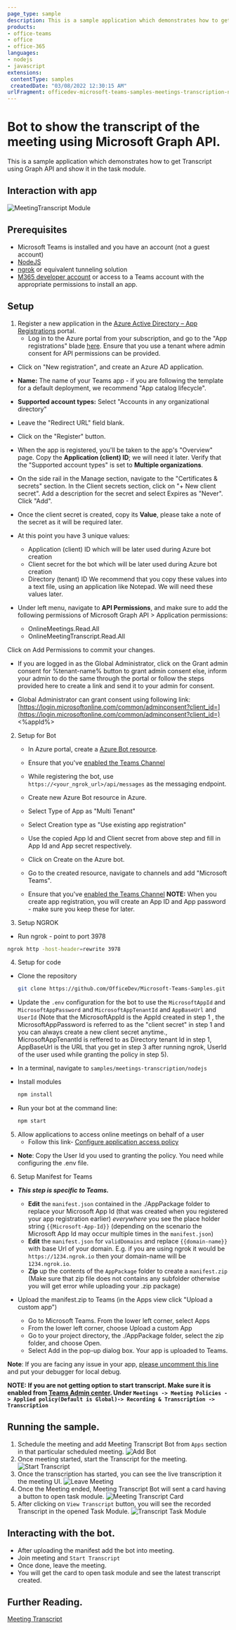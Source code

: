 ```yaml
---
page_type: sample
description: This is a sample application which demonstrates how to get Transcript using Graph API and show it in the task module.
products:
- office-teams
- office
- office-365
languages:
- nodejs
- javascript
extensions:
 contentType: samples
 createdDate: "03/08/2022 12:30:15 AM"
urlFragment: officedev-microsoft-teams-samples-meetings-transcription-nodejs
---
```


# Bot to show the transcript of the meeting using Microsoft Graph API.

This is a sample application which demonstrates how to get Transcript using Graph API and show it in the task module.

## Interaction with app

![MeetingTranscript Module](Images/MeetingTranscript.gif)

## Prerequisites

- Microsoft Teams is installed and you have an account (not a guest account)
-  [NodeJS](https://nodejs.org/en/)
-  [ngrok](https://ngrok.com/download) or equivalent tunneling solution
-  [M365 developer account](https://docs.microsoft.com/en-us/microsoftteams/platform/concepts/build-and-test/prepare-your-o365-tenant) or access to a Teams account with the appropriate permissions to install an app.

## Setup
 1. Register a new application in the [Azure Active Directory – App Registrations](https://go.microsoft.com/fwlink/?linkid=2083908) portal.
    -  Log in to the Azure portal from your subscription, and go to the "App registrations" blade  [here](https://portal.azure.com/#blade/Microsoft_AAD_IAM/ActiveDirectoryMenuBlade/RegisteredApps). Ensure that you use a tenant where admin consent for API permissions can be provided.

  - Click on "New registration", and create an Azure AD application.

  -  **Name:**  The name of your Teams app - if you are following the template for a default deployment, we recommend "App catalog lifecycle".

  -  **Supported account types:**  Select "Accounts in any organizational directory"

  -  Leave the "Redirect URL" field blank.   

  - Click on the "Register" button.

  -  When the app is registered, you'll be taken to the app's "Overview" page. Copy the  **Application (client) ID**; we will need it later. Verify that the "Supported account types" is set to  **Multiple organizations**.

  - On the side rail in the Manage section, navigate to the "Certificates & secrets" section. In the Client secrets section, click on "+ New client secret". Add a description for the secret and select Expires as "Never". Click "Add".

 - Once the client secret is created, copy its  **Value**, please take a note of the secret as it will be required later.


- At this point you have 3 unique values:
    -   Application (client) ID which will be later used during Azure bot creation
    -   Client secret for the bot which will be later used during Azure bot creation
    -   Directory (tenant) ID
We recommend that you copy these values into a text file, using an application like Notepad. We will need these values later.

-  Under left menu, navigate to  **API Permissions**, and make sure to add the following permissions of Microsoft Graph API > Application permissions:
    -  OnlineMeetings.Read.All
    -  OnlineMeetingTranscript.Read.All

Click on Add Permissions to commit your changes.

- If you are logged in as the Global Administrator, click on the Grant admin consent for %tenant-name% button to grant admin consent else, inform your admin to do the same through the portal or follow the steps provided here to create a link and send it to your admin for consent.

- Global Administrator can grant consent using following link:  [https://login.microsoftonline.com/common/adminconsent?client_id=](https://login.microsoftonline.com/common/adminconsent?client_id=)<%appId%> 

 
2. Setup for Bot
   - In Azure portal, create a [Azure Bot resource](https://docs.microsoft.com/en-us/azure/bot-service/bot-builder-authentication?view=azure-bot-service-4.0&tabs=csharp%2Caadv2).
   - Ensure that you've [enabled the Teams Channel](https://docs.microsoft.com/en-us/azure/bot-service/channel-connect-teams?view=azure-bot-service-4.0)
   - While registering the bot, use `https://<your_ngrok_url>/api/messages` as the messaging endpoint.
   
   - Create new Azure Bot resource in Azure.
   - Select Type of App as "Multi Tenant"
   -  Select Creation type as "Use existing app registration"
   - Use the copied App Id and Client secret from above step and fill in App Id and App secret respectively.
   - Click on Create on the Azure bot.   
   - Go to the created resource, navigate to channels and add "Microsoft Teams".
   - Ensure that you've [enabled the Teams Channel](https://docs.microsoft.com/en-us/azure/bot-service/channel-connect-teams?view=azure-bot-service-4.0)
   **NOTE:** When you create app registration, you will create an App ID and App password - make sure you keep these for later.

3. Setup NGROK
  - Run ngrok - point to port 3978

   ```bash
   ngrok http -host-header=rewrite 3978
   ```

4. Setup for code

  - Clone the repository

    ```bash
    git clone https://github.com/OfficeDev/Microsoft-Teams-Samples.git
    ```

   - Update the `.env` configuration for the bot to use the `MicrosoftAppId` and `MicrosoftAppPassword` and `MicrosoftAppTenantId` and `AppBaseUrl` and `UserId` (Note that the MicrosoftAppId is the AppId created in step 1 , the MicrosoftAppPassword is referred to as the "client secret" in step 1 and you can always create a new client secret anytime., MicrosoftAppTenantId is reffered to as Directory tenant Id in step 1, AppBaseUrl is the URL that you get in step 3 after running ngrok, UserId of the user used while granting the policy in step 5).


  - In a terminal, navigate to `samples/meetings-transcription/nodejs`

  - Install modules

     ```bash
     npm install
     ``` 

  - Run your bot at the command line:

     ```bash
     npm start
     ```

5. Allow applications to access online meetings on behalf of a user
   - Follow this link- [Configure application access policy](https://docs.microsoft.com/en-us/graph/cloud-communication-online-meeting-application-access-policy)
  - **Note**: Copy the User Id you used to granting the policy. You need while configuring the .env file.

6. Setup Manifest for Teams
- __*This step is specific to Teams.*__
    - **Edit** the `manifest.json` contained in the ./AppPackage folder to replace your Microsoft App Id (that was created when you registered your app registration earlier) *everywhere* you see the place holder string `{{Microsoft-App-Id}}` (depending on the scenario the Microsoft App Id may occur multiple times in the `manifest.json`)
    - **Edit** the `manifest.json` for `validDomains` and replace `{{domain-name}}` with base Url of your domain. E.g. if you are using ngrok it would be `https://1234.ngrok.io` then your domain-name will be `1234.ngrok.io`.
    - **Zip** up the contents of the `AppPackage` folder to create a `manifest.zip` (Make sure that zip file does not contains any subfolder otherwise you will get error while uploading your .zip package)

- Upload the manifest.zip to Teams (in the Apps view click "Upload a custom app")
   - Go to Microsoft Teams. From the lower left corner, select Apps
   - From the lower left corner, choose Upload a custom App
   - Go to your project directory, the ./AppPackage folder, select the zip folder, and choose Open.
   - Select Add in the pop-up dialog box. Your app is uploaded to Teams.

**Note**: If you are facing any issue in your app, [please uncomment this line](https://github.com/OfficeDev/Microsoft-Teams-Samples/blob/main/samples/meetings-transcription/nodejs/index.js#L50) and put your debugger for local debug.
    
**NOTE: If you are not getting option to start transcript. Make sure it is enabled from [Teams Admin center](https://admin.teams.microsoft.com). Under `Meetings -> Meeting Policies -> Applied policy(Default is Global)-> Recording & Transcription -> Transcription`**

## Running the sample.

1. Schedule the meeting and add Meeting Transcript Bot from `Apps` section in that particular scheduled meeting.
![Add Bot](Images/AddMeetingTranscriptBot.PNG)
2. Once meeting started, start the Transcript for the meeting.
![Start Transcript](Images/StartTranscript.PNG)
3. Once the transcription has started, you can see the live transcription it the meeting UI.
![Leave Meeting](Images/LeaveMeeting.PNG)
4. Once the Meeting ended, Meeting Transcript Bot will sent a card having a button to open task module.
![Meeting Transcript Card](Images/MeetingTranscriptCard.PNG)
5. After clicking on `View Transcript` button, you will see the recorded Transcript in the opened Task Module.
![Transcript Task Module](Images/TranscriptTaskModule.PNG)

## Interacting with the bot.
- After uploading the manifest add the bot into meeting.
- Join meeting and `Start Transcript`
- Once done, leave the meeting.
- You will get the card to open task module and see the latest transcript created.

## Further Reading.

[Meeting Transcript](https://support.microsoft.com/en-us/office/view-live-transcription-in-a-teams-meeting-dc1a8f23-2e20-4684-885e-2152e06a4a8b)


